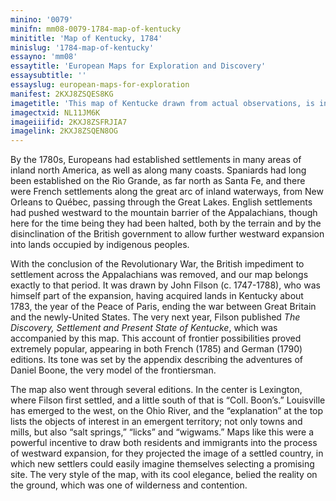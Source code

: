 ```yaml
---
minino: '0079'
minifn: mm08-0079-1784-map-of-kentucky
minititle: 'Map of Kentucky, 1784'
minislug: '1784-map-of-kentucky'
essayno: 'mm08'
essaytitle: 'European Maps for Exploration and Discovery'
essaysubtitle: ''
essayslug: european-maps-for-exploration
manifest: 2KXJ8ZSQES8KG
imagetitle: 'This map of Kentucke drawn from actual observations, is inscribed with the most perfect respect, to the Honorable the Congress of the United States...'
imagectxid: NL11JM6K
imageiiifid: 2KXJ8ZSFRJIA7
imagelink: 2KXJ8ZSQEN8OG
---
```

By the 1780s, Europeans had established settlements in many areas of inland north America, as well as along many coasts. Spaniards had long been established on the Rio Grande, as far north as Santa Fe, and there were French settlements along the great arc of inland waterways, from New Orleans to Québec, passing through the Great Lakes. English settlements had pushed westward to the mountain barrier of the Appalachians, though here for the time being they had been halted, both by the terrain and by the disinclination of the British government to allow further westward expansion into lands occupied by indigenous peoples. 

With the conclusion of the Revolutionary War, the British impediment to settlement across the Appalachians was removed, and our map belongs exactly to that period. It was drawn by John Filson (c. 1747-1788), who was himself part of the expansion, having acquired lands in Kentucky about 1783, the year of the Peace of Paris, ending the war between Great Britain and the newly-United States. The very next year, Filson published _The Discovery, Settlement and Present State of Kentucke_, which was accompanied by this map. This account of frontier possibilities proved extremely popular, appearing in both French (1785) and German (1790) editions. Its tone was set by the appendix describing the adventures of Daniel Boone, the very model of the frontiersman. 

The map also went through several editions. In the center is Lexington, where Filson first settled, and a little south of that is “Coll. Boon’s.” Louisville has emerged to the west, on the Ohio River, and the “explanation” at the top lists the objects of interest in an emergent territory; not only towns and mills, but also “salt springs,” “licks” and “wigwams.” Maps like this were a powerful incentive to draw both residents and immigrants into the process of westward expansion, for they projected the image of a settled country, in which new settlers could easily imagine themselves selecting a promising site. The very style of the map, with its cool elegance, belied the reality on the ground, which was one of wilderness and contention. 



